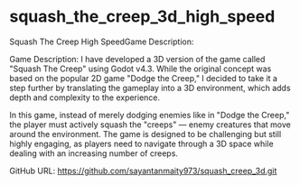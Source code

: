 # squash_the_creep_3d_high_speed
Squash The Creep High SpeedGame Description:

Game Description: I have developed a 3D version of the game called "Squash The Creep" using Godot v4.3. While the original concept was based on the popular 2D game "Dodge the Creep," I decided to take it a step further by translating the gameplay into a 3D environment, which adds depth and complexity to the experience.

In this game, instead of merely dodging enemies like in "Dodge the Creep," the player must actively squash the "creeps" — enemy creatures that move around the environment. The game is designed to be challenging but still highly engaging, as players need to navigate through a 3D space while dealing with an increasing number of creeps.




GitHub URL: https://github.com/sayantanmaity973/squash_creep_3d.git
